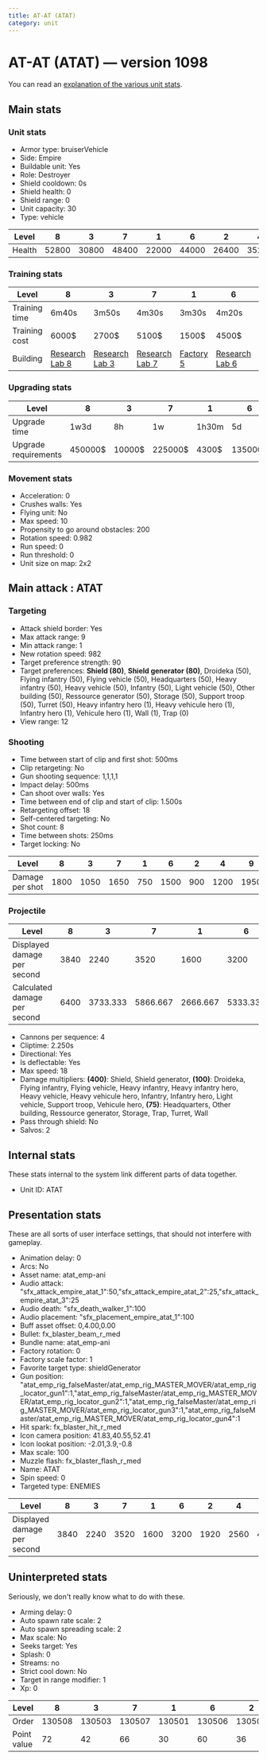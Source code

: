 ```yaml
---
title: AT-AT (ATAT)
category: unit
---
```


# AT-AT (ATAT) — version 1098

You can read an [explanation  of the various unit stats](unitexplained.md).

## Main stats

### Unit stats

  * Armor type: bruiserVehicle
  * Side: Empire
  * Buildable unit: Yes
  * Role: Destroyer
  * Shield cooldown: 0s
  * Shield health: 0
  * Shield range: 0
  * Unit capacity: 30
  * Type: vehicle

|Level |8    |3    |7    |1    |6    |2    |4    |9    |10   |5    |
|------|-----|-----|-----|-----|-----|-----|-----|-----|-----|-----|
|Health|52800|30800|48400|22000|44000|26400|35200|57200|66000|39600|


### Training stats

|Level        |8                                      |3                                      |7                                      |1                              |6                                      |2                                      |4                                      |9                                      |10                                      |5                                      |
|-------------|---------------------------------------|---------------------------------------|---------------------------------------|-------------------------------|---------------------------------------|---------------------------------------|---------------------------------------|---------------------------------------|----------------------------------------|---------------------------------------|
|Training time|6m40s                                  |3m50s                                  |4m30s                                  |3m30s                          |4m20s                                  |3m40s                                  |4m                                     |7m10s                                  |7m40s                                   |4m10s                                  |
|Training cost|6000$                                  |2700$                                  |5100$                                  |1500$                          |4500$                                  |2100$                                  |3300$                                  |6300$                                  |6900$                                   |3900$                                  |
|Building     |[Research Lab 8](empireOffenseLab.html)|[Research Lab 3](empireOffenseLab.html)|[Research Lab 7](empireOffenseLab.html)|[Factory 5](empireFactory.html)|[Research Lab 6](empireOffenseLab.html)|[Research Lab 2](empireOffenseLab.html)|[Research Lab 4](empireOffenseLab.html)|[Research Lab 9](empireOffenseLab.html)|[Research Lab 10](empireOffenseLab.html)|[Research Lab 5](empireOffenseLab.html)|


### Upgrading stats

|Level               |8      |3     |7      |1    |6      |2    |4     |9       |10      |5     |
|--------------------|-------|------|-------|-----|-------|-----|------|--------|--------|------|
|Upgrade time        |1w3d   |8h    |1w     |1h30m|5d     |3h   |1d    |2w      |2w      |3d    |
|Upgrade requirements|450000$|10000$|225000$|4300$|135000$|5000$|20000$|1500000$|2500000$|50000$|


### Movement stats

  * Acceleration: 0
  * Crushes walls: Yes
  * Flying unit: No
  * Max speed: 10
  * Propensity to go around obstacles: 200
  * Rotation speed: 0.982
  * Run speed: 0
  * Run threshold: 0
  * Unit size on map: 2x2

## Main attack : ATAT

### Targeting

  * Attack shield border: Yes
  * Max attack range: 9
  * Min attack range: 1
  * New rotation speed: 982
  * Target preference strength: 90
  * Target preferences: **Shield (80)**, **Shield generator (80)**, Droideka (50), Flying infantry (50), Flying vehicle (50), Headquarters (50), Heavy infantry (50), Heavy vehicle (50), Infantry (50), Light vehicle (50), Other building (50), Ressource generator (50), Storage (50), Support troop (50), Turret (50), Heavy infantry hero (1), Heavy vehicule hero (1), Infantry hero (1), Vehicule hero (1), Wall (1), Trap (0)
  * View range: 12

### Shooting

  * Time between start of clip and first shot: 500ms
  * Clip retargeting: No
  * Gun shooting sequence: 1,1,1,1
  * Impact delay: 500ms
  * Can shoot over walls: Yes
  * Time between end of clip and start of clip: 1.500s
  * Retargeting offset: 18
  * Self-centered targeting: No
  * Shot count: 8
  * Time between shots: 250ms
  * Target locking: No

|Level          |8   |3   |7   |1  |6   |2  |4   |9   |10  |5   |
|---------------|----|----|----|---|----|---|----|----|----|----|
|Damage per shot|1800|1050|1650|750|1500|900|1200|1950|2250|1350|


### Projectile

|Level                       |8   |3       |7       |1       |6       |2   |4       |9       |10  |5   |
|----------------------------|----|--------|--------|--------|--------|----|--------|--------|----|----|
|Displayed damage per second |3840|2240    |3520    |1600    |3200    |1920|2560    |4160    |4800|2880|
|Calculated damage per second|6400|3733.333|5866.667|2666.667|5333.333|3200|4266.667|6933.333|8000|4800|


  * Cannons per sequence: 4
  * Cliptime: 2.250s
  * Directional: Yes
  * Is deflectable: Yes
  * Max speed: 18
  * Damage multipliers: **(400)**: Shield, Shield generator, **(100)**: Droideka, Flying infantry, Flying vehicle, Heavy infantry, Heavy infantry hero, Heavy vehicle, Heavy vehicule hero, Infantry, Infantry hero, Light vehicle, Support troop, Vehicule hero, **(75)**: Headquarters, Other building, Ressource generator, Storage, Trap, Turret, Wall
  * Pass through shield: No
  * Salvos: 2

## Internal stats

These stats internal to the system link different parts of data together.

  * Unit ID: ATAT

## Presentation stats

These are all sorts of user interface settings, that should not interfere with gameplay.

  * Animation delay: 0
  * Arcs: No
  * Asset name: atat_emp-ani
  * Audio attack: "sfx_attack_empire_atat_1":50,"sfx_attack_empire_atat_2":25,"sfx_attack_empire_atat_3":25
  * Audio death: "sfx_death_walker_1":100
  * Audio placement: "sfx_placement_empire_atat_1":100
  * Buff asset offset: 0,4.00,0.00
  * Bullet: fx_blaster_beam_r_med
  * Bundle name: atat_emp-ani
  * Factory rotation: 0
  * Factory scale factor: 1
  * Favorite target type: shieldGenerator
  * Gun position: "atat_emp_rig_falseMaster/atat_emp_rig_MASTER_MOVER/atat_emp_rig_locator_gun1":1,"atat_emp_rig_falseMaster/atat_emp_rig_MASTER_MOVER/atat_emp_rig_locator_gun2":1,"atat_emp_rig_falseMaster/atat_emp_rig_MASTER_MOVER/atat_emp_rig_locator_gun3":1,"atat_emp_rig_falseMaster/atat_emp_rig_MASTER_MOVER/atat_emp_rig_locator_gun4":1
  * Hit spark: fx_blaster_hit_r_med
  * Icon camera position: 41.83,40.55,52.41
  * Icon lookat position: -2.01,3.9,-0.8
  * Max scale: 100
  * Muzzle flash: fx_blaster_flash_r_med
  * Name: ATAT
  * Spin speed: 0
  * Targeted type: ENEMIES

|Level                      |8   |3   |7   |1   |6   |2   |4   |9   |10  |5   |
|---------------------------|----|----|----|----|----|----|----|----|----|----|
|Displayed damage per second|3840|2240|3520|1600|3200|1920|2560|4160|4800|2880|


## Uninterpreted stats

Seriously, we don't really know what to do with these.

  * Arming delay: 0
  * Auto spawn rate scale: 2
  * Auto spawn spreading scale: 2
  * Max scale: No
  * Seeks target: Yes
  * Splash: 0
  * Streams: no
  * Strict cool down: No
  * Target in range modifier: 1
  * Xp: 0

|Level      |8     |3     |7     |1     |6     |2     |4     |9     |10    |5     |
|-----------|------|------|------|------|------|------|------|------|------|------|
|Order      |130508|130503|130507|130501|130506|130502|130504|130509|130510|130505|
|Point value|72    |42    |66    |30    |60    |36    |48    |78    |90    |54    |


